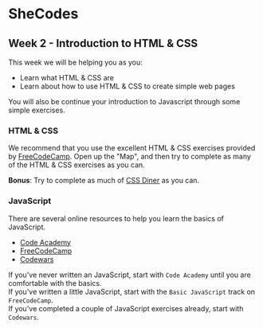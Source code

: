 # SheCodes

## Week 2 - Introduction to HTML & CSS
This week we will be helping you as you:
* Learn what HTML & CSS are
* Learn about how to use HTML & CSS to create simple web pages

You will also be continue your introduction to Javascript through some simple exercises.

### HTML & CSS
We recommend that you use the excellent HTML & CSS exercises provided by [FreeCodeCamp](https://www.freecodecamp.org/). Open up the "Map", and then try to complete as many of the HTML & CSS exercises as you can.

**Bonus**: Try to complete as much of [CSS Diner](https://flukeout.github.io/) as you can.

### JavaScript
There are several online resources to help you learn the basics of JavaScript.

* [Code Academy](https://www.codecademy.com/learn/learn-javascript)
* [FreeCodeCamp](https://www.freecodecamp.org/)
* [Codewars](https://www.codewars.com)

If you've never written an JavaScript, start with `Code Academy` until you are comfortable with the basics.  
If you've written a little JavaScript, start with the `Basic JavaScript` track on `FreeCodeCamp`.  
If you've completed a couple of JavaScript exercises already, start with `Codewars`.
